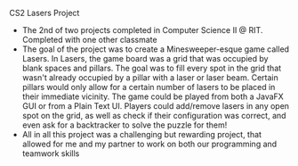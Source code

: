 CS2 Lasers Project
- The 2nd of two projects completed in Computer Science II @ RIT. Completed with one other classmate 
- The goal of the project was to create a Minesweeper-esque game called Lasers. In Lasers, the game board was a grid that was occupied by blank spaces and pillars. The goal was to fill every spot in the grid that wasn't already occupied by a pillar with a laser or laser beam. Certain pillars would only allow for a certain number of lasers to be placed in their immediate vicinity. The game could be played from both a JavaFX GUI or from a Plain Text UI. Players could add/remove lasers in any open spot on the grid, as well as check if their configuration was correct, and even ask for a backtracker to solve the puzzle for them!
- All in all this project was a challenging but rewarding project, that allowed for me and my partner to work on both our programming and teamwork skills
